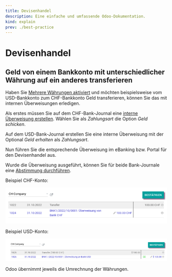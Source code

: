 ```yaml
---
title: Devisenhandel
description: Eine einfache und umfassende Odoo-Dokumentation.
kind: explain
prev: ./best-practice
---
```

# Devisenhandel

## Geld von einem Bankkonto mit unterschiedlicher Währung auf ein anderes transferieren

Haben Sie [Mehrere Währungen aktiviert](Accounting%20Multicurrency.md#Mehrere%20Währungen%20aktivieren) und möchten beispielsweise vom USD-Bankkonto zum CHF-Bankkonto Geld transferieren, können Sie das mit internen Überweisungen erledigen.

Als erstes müssen Sie auf dem CHF-Bank-Journal eine [interne Überweisung erstellen](Accounting%20Finance.md#Interne%20Überweisung%20erstellen). Wählen Sie als *Zahlungsart* die Option *Geld schicken*.

Auf dem USD-Bank-Journal erstellen Sie eine interne Überweisung mit der Optional *Geld erhalten* als *Zahlungsart*.

Nun führen Sie die entsprechende Überweisung im eBanking bzw. Portal für den Devisenhandel aus.

Wurde die Überweisung ausgeführt, können Sie für beide Bank-Journale eine [Abstimmung durchführen](Accounting%20Reconcile.md#Abstimmung%20durchführen).

Beispiel CHF-Konto:

![](attachments/Best%20Practice%20Devisenhandel%20Abstimmung%20CHF.png)

Beispiel USD-Konto:

![](attachments/Best%20Practice%20Devisenhandel%20Abstimmung%20USD.png)

Odoo übernimmt jeweils die Umrechnung der Währungen.